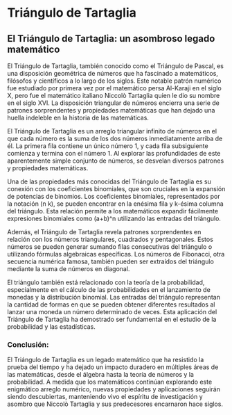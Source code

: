 # Triángulo de Tartaglia

## El Triángulo de Tartaglia: un asombroso legado matemático

El Triángulo de Tartaglia, también conocido como el Triángulo de Pascal, es una disposición geométrica de números que ha fascinado a matemáticos, filósofos y científicos a lo largo de los siglos. Este notable patrón numérico fue estudiado por primera vez por el matemático persa Al-Karaji en el siglo X, pero fue el matemático italiano Niccolò Tartaglia quien le dio su nombre en el siglo XVI. La disposición triangular de números encierra una serie de patrones sorprendentes y propiedades matemáticas que han dejado una huella indeleble en la historia de las matemáticas.


El Triángulo de Tartaglia es un arreglo triangular infinito de números en el que cada número es la suma de los dos números inmediatamente arriba de él. La primera fila contiene un único número 1, y cada fila subsiguiente comienza y termina con el número 1. Al explorar las profundidades de este aparentemente simple conjunto de números, se desvelan diversos patrones y propiedades matemáticas.

Una de las propiedades más conocidas del Triángulo de Tartaglia es su conexión con los coeficientes binomiales, que son cruciales en la expansión de potencias de binomios. Los coeficientes binomiales, representados por la notación (n k), se pueden encontrar en la enésima fila y k-ésima columna del triángulo. Esta relación permite a los matemáticos expandir fácilmente expresiones binomiales como (a+b)^n utilizando las entradas del triángulo.

Además, el Triángulo de Tartaglia revela patrones sorprendentes en relación con los números triangulares, cuadrados y pentagonales. Estos números se pueden generar sumando filas consecutivas del triángulo o utilizando fórmulas algebraicas específicas. Los números de Fibonacci, otra secuencia numérica famosa, también pueden ser extraídos del triángulo mediante la suma de números en diagonal.

El triángulo también está relacionado con la teoría de la probabilidad, especialmente en el cálculo de las probabilidades en el lanzamiento de monedas y la distribución binomial. Las entradas del triángulo representan la cantidad de formas en que se pueden obtener diferentes resultados al lanzar una moneda un número determinado de veces. Esta aplicación del Triángulo de Tartaglia ha demostrado ser fundamental en el estudio de la probabilidad y las estadísticas.

### Conclusión:

El Triángulo de Tartaglia es un legado matemático que ha resistido la prueba del tiempo y ha dejado un impacto duradero en múltiples áreas de las matemáticas, desde el álgebra hasta la teoría de números y la probabilidad. A medida que los matemáticos continúan explorando este enigmático arreglo numérico, nuevas propiedades y aplicaciones seguirán siendo descubiertas, manteniendo vivo el espíritu de investigación y asombro que Niccolò Tartaglia y sus predecesores encarnaron hace siglos.
